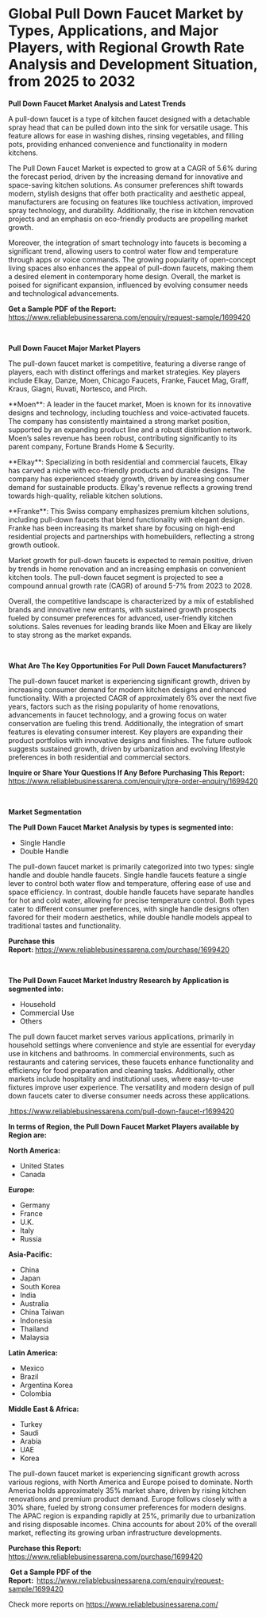 <p><h1>Global Pull Down Faucet Market by Types, Applications, and Major Players, with Regional Growth Rate Analysis and Development Situation, from 2025 to 2032</h1></p><p><strong>Pull Down Faucet Market Analysis and Latest Trends</strong></p>
<p><p>A pull-down faucet is a type of kitchen faucet designed with a detachable spray head that can be pulled down into the sink for versatile usage. This feature allows for ease in washing dishes, rinsing vegetables, and filling pots, providing enhanced convenience and functionality in modern kitchens. </p><p>The Pull Down Faucet Market is expected to grow at a CAGR of 5.6% during the forecast period, driven by the increasing demand for innovative and space-saving kitchen solutions. As consumer preferences shift towards modern, stylish designs that offer both practicality and aesthetic appeal, manufacturers are focusing on features like touchless activation, improved spray technology, and durability. Additionally, the rise in kitchen renovation projects and an emphasis on eco-friendly products are propelling market growth. </p><p>Moreover, the integration of smart technology into faucets is becoming a significant trend, allowing users to control water flow and temperature through apps or voice commands. The growing popularity of open-concept living spaces also enhances the appeal of pull-down faucets, making them a desired element in contemporary home design. Overall, the market is poised for significant expansion, influenced by evolving consumer needs and technological advancements.</p></p>
<p><strong>Get a Sample PDF of the Report:&nbsp;</strong> <a href="https://www.reliablebusinessarena.com/enquiry/request-sample/1699420?utm_campaign=3041&utm_medium=2&utm_source=Github&utm_content=ia&utm_term=09042025&utm_id=pull-down-faucet">https://www.reliablebusinessarena.com/enquiry/request-sample/1699420</a></p>
<p>&nbsp;</p>
<p><strong>Pull Down Faucet Major Market Players</strong></p>
<p><p>The pull-down faucet market is competitive, featuring a diverse range of players, each with distinct offerings and market strategies. Key players include Elkay, Danze, Moen, Chicago Faucets, Franke, Faucet Mag, Graff, Kraus, Giagni, Ruvati, Nortesco, and Pirch.</p><p>**Moen**: A leader in the faucet market, Moen is known for its innovative designs and technology, including touchless and voice-activated faucets. The company has consistently maintained a strong market position, supported by an expanding product line and a robust distribution network. Moen’s sales revenue has been robust, contributing significantly to its parent company, Fortune Brands Home & Security.</p><p>**Elkay**: Specializing in both residential and commercial faucets, Elkay has carved a niche with eco-friendly products and durable designs. The company has experienced steady growth, driven by increasing consumer demand for sustainable products. Elkay's revenue reflects a growing trend towards high-quality, reliable kitchen solutions.</p><p>**Franke**: This Swiss company emphasizes premium kitchen solutions, including pull-down faucets that blend functionality with elegant design. Franke has been increasing its market share by focusing on high-end residential projects and partnerships with homebuilders, reflecting a strong growth outlook.</p><p>Market growth for pull-down faucets is expected to remain positive, driven by trends in home renovation and an increasing emphasis on convenient kitchen tools. The pull-down faucet segment is projected to see a compound annual growth rate (CAGR) of around 5-7% from 2023 to 2028.</p><p>Overall, the competitive landscape is characterized by a mix of established brands and innovative new entrants, with sustained growth prospects fueled by consumer preferences for advanced, user-friendly kitchen solutions. Sales revenues for leading brands like Moen and Elkay are likely to stay strong as the market expands.</p></p>
<p>&nbsp;</p>
<p><strong>What Are The Key Opportunities For Pull Down Faucet Manufacturers?</strong></p>
<p><p>The pull-down faucet market is experiencing significant growth, driven by increasing consumer demand for modern kitchen designs and enhanced functionality. With a projected CAGR of approximately 6% over the next five years, factors such as the rising popularity of home renovations, advancements in faucet technology, and a growing focus on water conservation are fueling this trend. Additionally, the integration of smart features is elevating consumer interest. Key players are expanding their product portfolios with innovative designs and finishes. The future outlook suggests sustained growth, driven by urbanization and evolving lifestyle preferences in both residential and commercial sectors.</p></p>
<p><strong>Inquire or Share Your Questions If Any Before Purchasing This Report:</strong> <a href="https://www.reliablebusinessarena.com/enquiry/pre-order-enquiry/1699420?utm_campaign=3041&utm_medium=2&utm_source=Github&utm_content=ia&utm_term=09042025&utm_id=pull-down-faucet">https://www.reliablebusinessarena.com/enquiry/pre-order-enquiry/1699420</a></p>
<p>&nbsp;</p>
<p><strong>Market Segmentation</strong></p>
<p><strong>The Pull Down Faucet Market Analysis by types is segmented into:</strong></p>
<p><ul><li>Single Handle</li><li>Double Handle</li></ul></p>
<p><p>The pull-down faucet market is primarily categorized into two types: single handle and double handle faucets. Single handle faucets feature a single lever to control both water flow and temperature, offering ease of use and space efficiency. In contrast, double handle faucets have separate handles for hot and cold water, allowing for precise temperature control. Both types cater to different consumer preferences, with single handle designs often favored for their modern aesthetics, while double handle models appeal to traditional tastes and functionality.</p></p>
<p><strong>Purchase this Report:&nbsp;</strong><a href="https://www.reliablebusinessarena.com/purchase/1699420?utm_campaign=3041&utm_medium=2&utm_source=Github&utm_content=ia&utm_term=09042025&utm_id=pull-down-faucet">https://www.reliablebusinessarena.com/purchase/1699420</a></p>
<p>&nbsp;</p>
<p><strong>The Pull Down Faucet Market Industry Research by Application is segmented into:</strong></p>
<p><ul><li>Household</li><li>Commercial Use</li><li>Others</li></ul></p>
<p><p>The pull down faucet market serves various applications, primarily in household settings where convenience and style are essential for everyday use in kitchens and bathrooms. In commercial environments, such as restaurants and catering services, these faucets enhance functionality and efficiency for food preparation and cleaning tasks. Additionally, other markets include hospitality and institutional uses, where easy-to-use fixtures improve user experience. The versatility and modern design of pull down faucets cater to diverse consumer needs across these applications.</p></p>
<p><a href="https://www.reliablebusinessarena.com/pull-down-faucet-r1699420?utm_campaign=3041&utm_medium=2&utm_source=Github&utm_content=ia&utm_term=09042025&utm_id=pull-down-faucet">&nbsp;https://www.reliablebusinessarena.com/pull-down-faucet-r1699420</a></p>
<p><strong>In terms of Region, the Pull Down Faucet Market Players available by Region are:</strong></p>
<p>
    <p> <strong> North America: </strong>
        <ul>
            <li>United States</li>
            <li>Canada</li>
        </ul>
        </p> 
    <p> <strong> Europe: </strong>
        <ul>
            <li>Germany</li>
            <li>France</li>
            <li>U.K.</li>
            <li>Italy</li>
            <li>Russia</li>
        </ul>
        </p> 
    <p> <strong> Asia-Pacific: </strong>
        <ul>
            <li>China</li>
            <li>Japan</li>
            <li>South Korea</li>
            <li>India</li>
            <li>Australia</li>
            <li>China Taiwan</li>
            <li>Indonesia</li>
            <li>Thailand</li>
            <li>Malaysia</li>
        </ul>
        </p> 
    <p> <strong> Latin America: </strong>
        <ul>
            <li>Mexico</li>
            <li>Brazil</li>
            <li>Argentina Korea</li>
            <li>Colombia</li>
        </ul>
        </p> 
    <p> <strong> Middle East & Africa: </strong>
        <ul>
            <li>Turkey</li>
            <li>Saudi</li>
            <li>Arabia</li>
            <li>UAE</li>
            <li>Korea</li>
        </ul>
    </p>
    </p>
<p><p>The pull-down faucet market is experiencing significant growth across various regions, with North America and Europe poised to dominate. North America holds approximately 35% market share, driven by rising kitchen renovations and premium product demand. Europe follows closely with a 30% share, fueled by strong consumer preferences for modern designs. The APAC region is expanding rapidly at 25%, primarily due to urbanization and rising disposable incomes. China accounts for about 20% of the overall market, reflecting its growing urban infrastructure developments.</p></p>
<p><strong>Purchase this Report: </strong><a href="https://www.reliablebusinessarena.com/purchase/1699420?utm_campaign=3041&utm_medium=2&utm_source=Github&utm_content=ia&utm_term=09042025&utm_id=pull-down-faucet">https://www.reliablebusinessarena.com/purchase/1699420</a></p>
<p>&nbsp;<strong>Get a Sample PDF of the Report:&nbsp;&nbsp;</strong><a href="https://www.reliablebusinessarena.com/enquiry/request-sample/1699420?utm_campaign=3041&utm_medium=2&utm_source=Github&utm_content=ia&utm_term=09042025&utm_id=pull-down-faucet">https://www.reliablebusinessarena.com/enquiry/request-sample/1699420</a></p>
<p><strong></strong></p>
<p>Check more reports on <a href="https://www.reliablebusinessarena.com/?utm_campaign=3041&utm_medium=2&utm_source=Github&utm_content=ia&utm_term=09042025&utm_id=pull-down-faucet">https://www.reliablebusinessarena.com/</a></p>